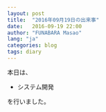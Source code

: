 ```yaml
---
layout: post
title:  "2016年09月19日の出来事"
date:   2016-09-19 22:00
author: "FUNABARA Masao"
lang: "ja"
categories: blog
tags: diary
---
```


本日は、

* システム開発

を行いました。
